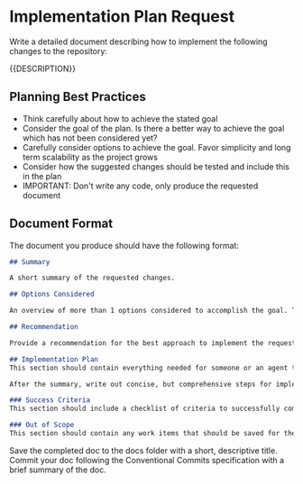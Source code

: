 # Implementation Plan Request
Write a detailed document describing how to implement the following changes to the repository:

{{DESCRIPTION}}

## Planning Best Practices
- Think carefully about how to achieve the stated goal
- Consider the goal of the plan. Is there a better way to achieve the goal which has not been considered yet?
- Carefully consider options to achieve the goal. Favor simplicity and long term scalability as the project grows
- Consider how the suggested changes should be tested and include this in the plan
- IMPORTANT: Don't write any code, only produce the requested document

## Document Format
The document you produce should have the following format:

```md
## Summary

A short summary of the requested changes.

## Options Considered

An overview of more than 1 options considered to accomplish the goal. This section should touch upon trade-offs and any other considerations for the different options presented

## Recommendation

Provide a recommendation for the best approach to implement the requested changes.

## Implementation Plan
This section should contain everything needed for someone or an agent to implement the plan. Start with a short, high level of the summary of the changes in the first paragraph to give an overview.

After the summary, write out concise, but comprehensive steps for implementing the change. For larger changes, the changes can broken down into phases, but only do this for very complex changes. Reference the specific files, classes, and functions that need to be added, modified, or deleted.

### Success Criteria
This section should include a checklist of criteria to successfully complete the change.

### Out of Scope
This section should contain any work items that should be saved for the future.
```

Save the completed doc to the docs folder with a short, descriptive title. Commit your doc following the Conventional Commits specification with a brief summary of the doc.
